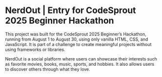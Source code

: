 # NerdOut | Entry for CodeSprout 2025 Beginner Hackathon

This project was built for the CodeSprout 2025 Beginner’s Hackathon, running from August 1 to August 30, using only vanilla HTML, CSS, and JavaScript. It is part of a challenge to create meaningful projects without using frameworks or libraries.

NerdOut is a social platform where users can showcase their interests such as favorite movies, books, music, sports, and hobbies. It also allows users to discover others through what they love.
